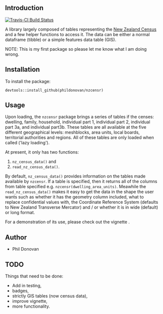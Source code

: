 ## Introduction

[![Travis-CI Build Status](https://travis-ci.org/phildonovan/nzcensr.svg?branch=master)](https://travis-ci.org/phildonovan/nzcensr)


A library largely composed of tables representing the [New Zealand Census](https://www.stats.govt.nz/) and a few helper functions to access it.
The data can be either a normal dataframe (tibble) or a simple features data table (GIS).

NOTE: This is my first package so please let me know what I am doing wrong. 

## Installation

To install the package:

    devtools::install_github(phildonovan/nzcensr)

## Usage

Upon loading, the `nzcensr` package brings a series of tables if the censes: dwelling, family, household, individual part 1, individual part 2, individual part 3a, and individual part3b. 
These tables are all available at the five different geographical levels: meshblocks, area units, local boards, territorial authorities and regions. 
All of these tables are only loaded when called ('lazy loading').

At present, it only has two functions:

  1. `nz_census_data()` and
  2. `read_nz_census_data()`.
  
By default, `nz_census_data()` provides information on the tables made available by `nzcensr`. 
If a table is specified, then it returns all of the columns from table specified e.g. `nzcensr(dwelling_area_units)`.
Meawhile the `read_nz_census_data()` makes it easy to get the data in the shape the user wants such as whether it has the geometry column included, what to replace confidential values with, the Coordinate Reference System (defaults to New Zealand Transverse Mercator)  and / or whether it is in wide (default) or long format.

For a demonstration of its use, please check out the vignette []().

## Author

  * Phil Donovan
  
## TODO

Things that need to be done:

  * Add in testing,
  * badges,
  * strictly GIS tables (now census data),
  * improve vignette,
  * more functionality.
